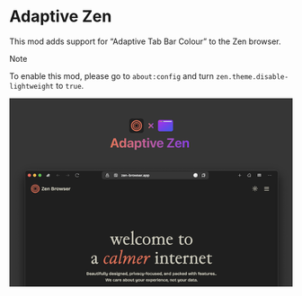 # Adaptive Zen

This mod adds support for “Adaptive Tab Bar Colour” to the Zen browser.

> [!NOTE]
> To enable this mod, please go to `about:config` and turn `zen.theme.disable-lightweight` to `true`.

![preview](preview.png)
